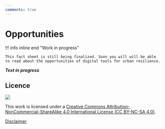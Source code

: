 ```yaml
---
comments: true
---
```


# Opportunities 

!!! info inline end "Work in progress"

    This fact sheet is still being finalized. Soon you will will be able to read about the opportunities of digital tools for urban resilience. 

***Text in progress***

## Licence
![](https://i.creativecommons.org/l/by-nc-sa/4.0/88x31.png)

This work is licensed under a [Creative Commons Attribution-NonCommercial-ShareAlike 4.0 International License (CC BY-NC-SA 4.0)](https://creativecommons.org/licenses/by-nc-sa/4.0/).

[Disclaimer](../../disclaimer.md)
